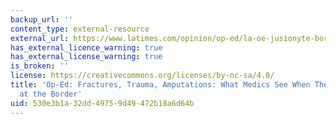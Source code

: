 ```yaml
---
backup_url: ''
content_type: external-resource
external_url: https://www.latimes.com/opinion/op-ed/la-oe-jusionyte-border-emergency-responders-20190217-story.html
has_external_licence_warning: true
has_external_license_warning: true
is_broken: ''
license: https://creativecommons.org/licenses/by-nc-sa/4.0/
title: 'Op-Ed: Fractures, Trauma, Amputations: What Medics See When They Rescue Migrants
  at the Border'
uid: 530e3b1a-32dd-4975-9d49-472b18a6d64b
---
```

